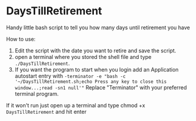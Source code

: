# DaysTillRetirement
Handy little bash script to tell you how many days until retirement you have


How to use:

1. Edit the script with the date you want to retire and save the script.
2. open a terminal where you stored the shell file and type `./DaysTillRetirement`.
3. If you want the program to start when you login add an Application autostart entry with `-terminator -e "bash -c '~/DaysTillRetirement.sh;echo Press any key to close this window...;read -sn1 null'"` Replace "Terminator" with your preferred terminal program.


If it won't run just open up a terminal and type chmod +x `DaysTillRetirement` and hit enter
